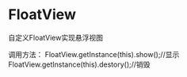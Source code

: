 # FloatView
自定义FloatView实现悬浮视图

调用方法：
    FloatView.getInstance(this).show();//显示
    FloatView.getInstance(this).destory();//销毁
